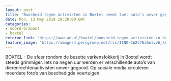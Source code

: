 ```yaml
---
layout: post
title: "Boosheid tegen activisten in Boxtel neemt toe: auto's omver gegooid"
date: Mon, 13 May 2019 19:20:00 GMT
categories: 
- noord-brabant 
- boxtel 
externe_link: "https://www.ad.nl/boxtel/boosheid-tegen-activisten-in-boxtel-neemt-toe-auto-s-omver-gegooid~acfc2d86/"
feature_image: "https://images4.persgroep.net/rcs/IINK-CW2C7Na5olvv6_kGzP1tfY/diocontent/148278185/_fitwidth/400/?appId=21791a8992982cd8da851550a453bd7f&quality=0.7"
---
```


BOXTEL - De sfeer rondom de bezette varkensfokkerij in Boxtel wordt steeds grimmiger. Iets na negen uur werden er verschillende auto’s van dierenrechtenactivisten omver gegooid. Op sociale media circuleren meerdere foto’s van beschadigde voertuigen.
